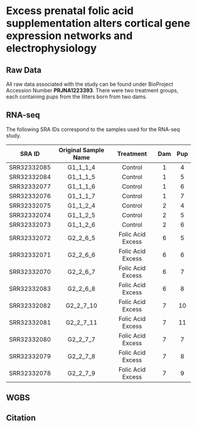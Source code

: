 # Excess prenatal folic acid supplementation alters cortical gene expression networks and electrophysiology

## Raw Data

All raw data associated with the study can be found under BioProject Accession Number **PRJNA1223393**. There were two treatment groups, each containing pups from the litters born from two dams.

## RNA-seq

The following SRA IDs correspond to the samples used for the RNA-seq study. 

|     SRA ID     |   Original Sample Name   |        Treatment        | Dam | Pup |
|:--------------:|:------------------------:|:-----------------------:|:---:|:---:|
| SRR32332085    |         G1_1_1_4        |         Control         |  1  |  4  |
| SRR32332084    |         G1_1_1_5        |         Control         |  1  |  5  |
| SRR32332077    |         G1_1_1_6        |         Control         |  1  |  6  |
| SRR32332076    |         G1_1_1_7        |         Control         |  1  |  7  |
| SRR32332075    |         G1_1_2_4        |         Control         |  2  |  4  |
| SRR32332074    |         G1_1_2_5        |         Control         |  2  |  5  |
| SRR32332073    |         G1_1_2_6        |         Control         |  2  |  6  |
| SRR32332072    |         G2_2_6_5        |    Folic Acid Excess    |  6  |  5  |
| SRR32332071    |         G2_2_6_6        |    Folic Acid Excess    |  6  |  6  |
| SRR32332070    |         G2_2_6_7        |    Folic Acid Excess    |  6  |  7  |
| SRR32332083    |         G2_2_6_8        |    Folic Acid Excess    |  6  |  8  |
| SRR32332082    |        G2_2_7_10        |    Folic Acid Excess    |  7  | 10  |
| SRR32332081    |        G2_2_7_11        |    Folic Acid Excess    |  7  | 11  |
| SRR32332080    |         G2_2_7_7        |    Folic Acid Excess    |  7  |  7  |
| SRR32332079    |         G2_2_7_8        |    Folic Acid Excess    |  7  |  8  |
| SRR32332078    |         G2_2_7_9        |    Folic Acid Excess    |  7  |  9  |

## WGBS

## Citation